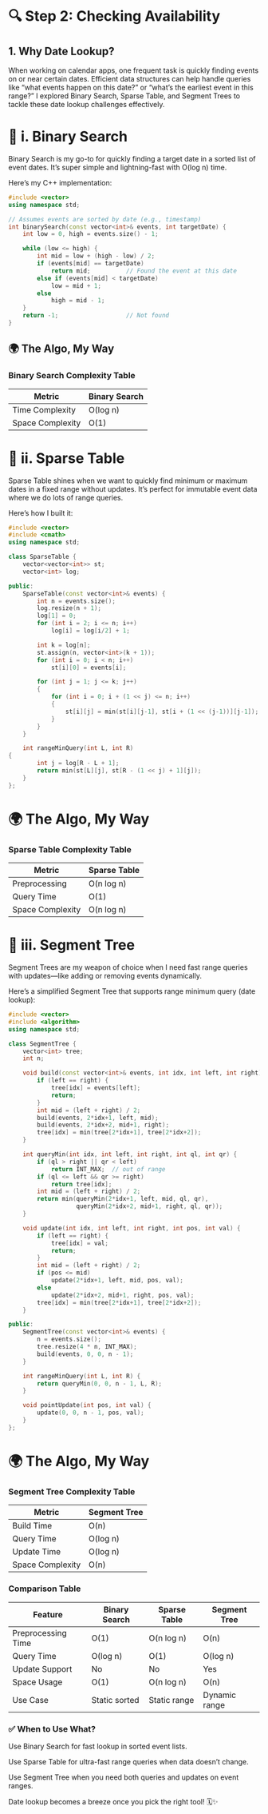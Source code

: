 # 🔍 Step 2: Checking Availability
## 1.  Why Date Lookup?
When working on calendar apps, one frequent task is quickly finding events on or near certain dates. Efficient data structures can help handle queries like “what events happen on this date?” or “what’s the earliest event in this range?” I explored Binary Search, Sparse Table, and Segment Trees to tackle these date lookup challenges effectively.


# 📌 i. Binary Search
Binary Search is my go-to for quickly finding a target date in a sorted list of event dates. It’s super simple and lightning-fast with O(log n) time.

Here’s my C++ implementation:

```cpp
#include <vector>
using namespace std;

// Assumes events are sorted by date (e.g., timestamp)
int binarySearch(const vector<int>& events, int targetDate) {
    int low = 0, high = events.size() - 1;

    while (low <= high) {
        int mid = low + (high - low) / 2;
        if (events[mid] == targetDate)
            return mid;          // Found the event at this date
        else if (events[mid] < targetDate)
            low = mid + 1;
        else
            high = mid - 1;
    }
    return -1;                   // Not found
}

```
## 🌍 The Algo, My Way


### Binary Search Complexity Table

| Metric           | Binary Search |
|------------------|---------------|
| Time Complexity  | O(log n)      |
| Space Complexity | O(1)          |

# 📌 ii. Sparse Table
Sparse Table shines when we want to quickly find minimum or maximum dates in a fixed range without updates. It’s perfect for immutable event data where we do lots of range queries.

Here’s how I built it:
```cpp
#include <vector>
#include <cmath>
using namespace std;

class SparseTable {
    vector<vector<int>> st;
    vector<int> log;

public:
    SparseTable(const vector<int>& events) {
        int n = events.size();
        log.resize(n + 1);
        log[1] = 0;
        for (int i = 2; i <= n; i++)
            log[i] = log[i/2] + 1;

        int k = log[n];
        st.assign(n, vector<int>(k + 1));
        for (int i = 0; i < n; i++)
            st[i][0] = events[i];

        for (int j = 1; j <= k; j++)
        {
            for (int i = 0; i + (1 << j) <= n; i++)
            {
                st[i][j] = min(st[i][j-1], st[i + (1 << (j-1))][j-1]);
            }
        }
    }

    int rangeMinQuery(int L, int R)
{
        int j = log[R - L + 1];
        return min(st[L][j], st[R - (1 << j) + 1][j]);
    }
};
```
# 🌍 The Algo, My Way


### Sparse Table Complexity Table

| Metric           | Sparse Table    |
|------------------|-----------------|
| Preprocessing    | O(n log n)      |
| Query Time       | O(1)            |
| Space Complexity | O(n log n)      |


# 📌 iii. Segment Tree
Segment Trees are my weapon of choice when I need fast range queries with updates—like adding or removing events dynamically.

Here’s a simplified Segment Tree that supports range minimum query (date lookup):

```cpp
#include <vector>
#include <algorithm>
using namespace std;

class SegmentTree {
    vector<int> tree;
    int n;

    void build(const vector<int>& events, int idx, int left, int right) {
        if (left == right) {
            tree[idx] = events[left];
            return;
        }
        int mid = (left + right) / 2;
        build(events, 2*idx+1, left, mid);
        build(events, 2*idx+2, mid+1, right);
        tree[idx] = min(tree[2*idx+1], tree[2*idx+2]);
    }

    int queryMin(int idx, int left, int right, int ql, int qr) {
        if (ql > right || qr < left)
            return INT_MAX;  // out of range
        if (ql <= left && qr >= right)
            return tree[idx];
        int mid = (left + right) / 2;
        return min(queryMin(2*idx+1, left, mid, ql, qr),
                   queryMin(2*idx+2, mid+1, right, ql, qr));
    }

    void update(int idx, int left, int right, int pos, int val) {
        if (left == right) {
            tree[idx] = val;
            return;
        }
        int mid = (left + right) / 2;
        if (pos <= mid)
            update(2*idx+1, left, mid, pos, val);
        else
            update(2*idx+2, mid+1, right, pos, val);
        tree[idx] = min(tree[2*idx+1], tree[2*idx+2]);
    }

public:
    SegmentTree(const vector<int>& events) {
        n = events.size();
        tree.resize(4 * n, INT_MAX);
        build(events, 0, 0, n - 1);
    }

    int rangeMinQuery(int L, int R) {
        return queryMin(0, 0, n - 1, L, R);
    }

    void pointUpdate(int pos, int val) {
        update(0, 0, n - 1, pos, val);
    }
};
```
# 🌍 The Algo, My Way


### Segment Tree Complexity Table

| Metric           | Segment Tree   |
|------------------|----------------|
| Build Time       | O(n)           |
| Query Time       | O(log n)       |
| Update Time      | O(log n)       |
| Space Complexity | O(n)           |

### Comparison Table

| Feature             | Binary Search | Sparse Table  | Segment Tree  |
|---------------------|---------------|---------------|---------------|
| Preprocessing Time  | O(1)          | O(n log n)    | O(n)          |
| Query Time          | O(log n)      | O(1)          | O(log n)      |
| Update Support      | No            | No          | Yes          |
| Space Usage         | O(1)          | O(n log n)    | O(n)          |
| Use Case            | Static sorted | Static range  | Dynamic range |


### ✅ When to Use What?
Use Binary Search for fast lookup in sorted event lists.

Use Sparse Table for ultra-fast range queries when data doesn’t change.

Use Segment Tree when you need both queries and updates on event ranges.

Date lookup becomes a breeze once you pick the right tool! 🗓️✨

